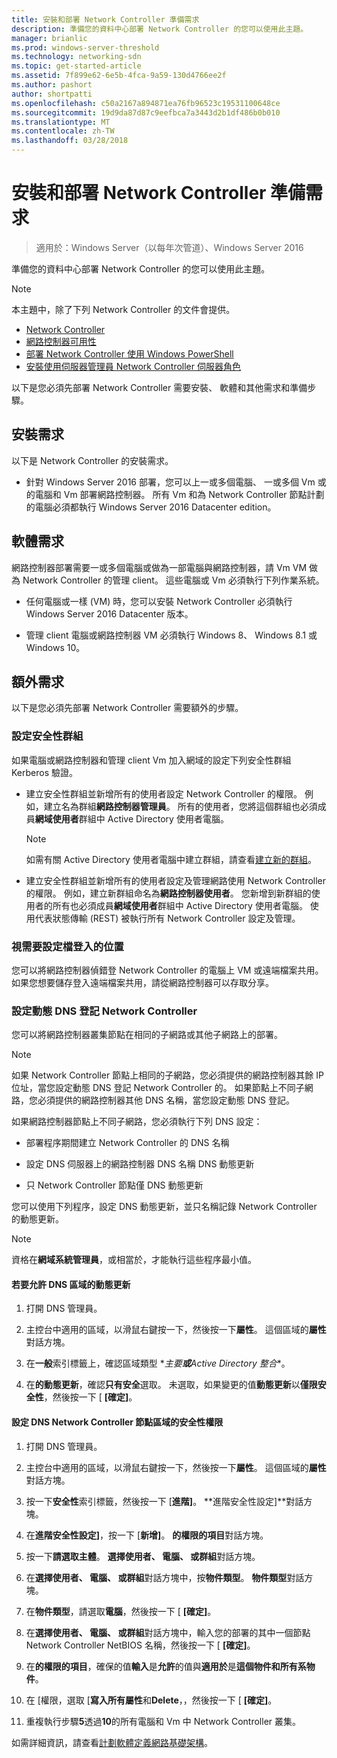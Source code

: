 ```yaml
---
title: 安裝和部署 Network Controller 準備需求
description: 準備您的資料中心部署 Network Controller 的您可以使用此主題。
manager: brianlic
ms.prod: windows-server-threshold
ms.technology: networking-sdn
ms.topic: get-started-article
ms.assetid: 7f899e62-6e5b-4fca-9a59-130d4766ee2f
ms.author: pashort
author: shortpatti
ms.openlocfilehash: c50a2167a894871ea76fb96523c19531100648ce
ms.sourcegitcommit: 19d9da87d87c9eefbca7a3443d2b1df486b0b010
ms.translationtype: MT
ms.contentlocale: zh-TW
ms.lasthandoff: 03/28/2018
---
```

# <a name="installation-and-preparation-requirements-for-deploying-network-controller"></a>安裝和部署 Network Controller 準備需求

>適用於：Windows Server（以每年次管道）、Windows Server 2016

準備您的資料中心部署 Network Controller 的您可以使用此主題。  
  
> [!NOTE]  
> 本主題中，除了下列 Network Controller 的文件會提供。  
> 
> - [Network Controller](../technologies/network-controller/Network-Controller.md)
> - [網路控制器可用性](../technologies/network-controller/network-controller-high-availability.md)
> - [部署 Network Controller 使用 Windows PowerShell](../deploy/Deploy-Network-Controller-using-Windows-PowerShell.md)  
> - [安裝使用伺服器管理員 Network Controller 伺服器角色](../technologies/network-controller/Install-the-Network-Controller-server-role-using-Server-Manager.md)  

以下是您必須先部署 Network Controller 需要安裝、 軟體和其他需求和準備步驟。

## <a name="installation-requirements"></a>安裝需求

以下是 Network Controller 的安裝需求。

- 針對 Windows Server 2016 部署，您可以上一或多個電腦、 一或多個 Vm 或的電腦和 Vm 部署網路控制器。 所有 Vm 和為 Network Controller 節點計劃的電腦必須都執行 Windows Server 2016 Datacenter edition。

## <a name="software-requirements"></a>軟體需求

網路控制器部署需要一或多個電腦或做為一部電腦與網路控制器，請 Vm VM 做為 Network Controller 的管理 client。 這些電腦或 Vm 必須執行下列作業系統。  

- 任何電腦或一樣 (VM) 時，您可以安裝 Network Controller 必須執行 Windows Server 2016 Datacenter 版本。  
  
- 管理 client 電腦或網路控制器 VM 必須執行 Windows 8、 Windows 8.1 或 Windows 10。  
  
## <a name="additional-requirements"></a>額外需求

以下是您必須先部署 Network Controller 需要額外的步驟。
  
### <a name="configure-security-groups"></a>設定安全性群組
  
如果電腦或網路控制器和管理 client Vm 加入網域的設定下列安全性群組 Kerberos 驗證。

- 建立安全性群組並新增所有的使用者設定 Network Controller 的權限。 例如，建立名為群組**網路控制器管理員**。 所有的使用者，您將這個群組也必須成員**網域使用者**群組中 Active Directory 使用者電腦。  
  
    > [!NOTE]  
    > 如需有關 Active Directory 使用者電腦中建立群組，請查看[建立新的群組](https://technet.microsoft.com/en-us/library/cc783256(v=ws.10).aspx)。  

- 建立安全性群組並新增所有的使用者設定及管理網路使用 Network Controller 的權限。  例如，建立新群組命名為**網路控制器使用者**。 您新增到新群組的使用者的所有也必須成員**網域使用者**群組中 Active Directory 使用者電腦。 使用代表狀態傳輸 \(REST\) 被執行所有 Network Controller 設定及管理。

### <a name="configure-log-file-locations-if-needed"></a>視需要設定檔登入的位置

您可以將網路控制器偵錯登 Network Controller 的電腦上 VM 或遠端檔案共用。 如果您想要儲存登入遠端檔案共用，請從網路控制器可以存取分享。

### <a name="configure-dynamic-dns-registration-for-network-controller"></a>設定動態 DNS 登記 Network Controller
  
您可以將網路控制器叢集節點在相同的子網路或其他子網路上的部署。 

>[!NOTE]
>如果 Network Controller 節點上相同的子網路，您必須提供的網路控制器其餘 IP 位址，當您設定動態 DNS 登記 Network Controller 的。 如果節點上不同子網路，您必須提供的網路控制器其他 DNS 名稱，當您設定動態 DNS 登記。

如果網路控制器節點上不同子網路，您必須執行下列 DNS 設定：

- 部署程序期間建立 Network Controller 的 DNS 名稱

- 設定 DNS 伺服器上的網路控制器 DNS 名稱 DNS 動態更新

- 只 Network Controller 節點僅 DNS 動態更新

您可以使用下列程序，設定 DNS 動態更新，並只名稱記錄 Network Controller 的動態更新。

> [!NOTE]
> 資格在**網域系統管理員**，或相當於，才能執行這些程序最小值。
  
#### <a name="to-allow-dns-dynamic-updates-for-a-zone"></a>若要允許 DNS 區域的動態更新

1. 打開 DNS 管理員。

2. 主控台中適用的區域，以滑鼠右鍵按一下，然後按一下**屬性**。 這個區域的**屬性**對話方塊。

3. 在**一般**索引標籤上，確認區域類型 \**主要**或**Active Directory 整合**。

4. 在**的動態更新**，確認**只有安全**選取。 未選取，如果變更的值**動態更新**以**僅限安全性**，然後按一下 [ **[確定]**。

#### <a name="to-configure-dns-zone-security-permissions-for-network-controller-nodes"></a>設定 DNS Network Controller 節點區域的安全性權限

1.  打開 DNS 管理員。

2.  主控台中適用的區域，以滑鼠右鍵按一下，然後按一下**屬性**。 這個區域的**屬性**對話方塊。

3.  按一下**安全性**索引標籤，然後按一下 [**進階]**。 **進階安全性設定]**對話方塊。

4. 在**進階安全性設定]**，按一下 [**新增]**。 **的權限的項目**對話方塊。
  
5. 按一下**請選取主體**。 **選擇使用者、 電腦、 或群組**對話方塊。

6. 在**選擇使用者、 電腦、 或群組**對話方塊中，按**物件類型**。 **物件類型**對話方塊。 

7. 在**物件類型**，請選取**電腦**，然後按一下 [ **[確定]**。

8. 在**選擇使用者、 電腦、 或群組**對話方塊中，輸入您的部署的其中一個節點 Network Controller NetBIOS 名稱，然後按一下 [ **[確定]**。

9. 在**的權限的項目**，確保的值**輸入**是**允許**的值與**適用於**是**這個物件和所有系物件**。
  
10. 在 [權限，選取 [**寫入所有屬性**和**Delete**，，然後按一下 [ **[確定]**。

11. 重複執行步驟**5**透過**10**的所有電腦和 Vm 中 Network Controller 叢集。

如需詳細資訊，請查看[計劃軟體定義網路基礎架構](https://technet.microsoft.com/windows-server-docs/networking/sdn/plan/plan-a-software-defined-network-infrastructure)。
